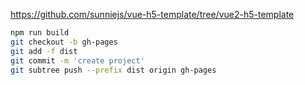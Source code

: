 https://github.com/sunniejs/vue-h5-template/tree/vue2-h5-template

```bash
npm run build
git checkout -b gh-pages
git add -f dist
git commit -m 'create project'
git subtree push --prefix dist origin gh-pages
```